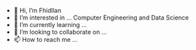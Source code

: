 - 👋 Hi, I’m Fhidllan
- 👀 I’m interested in ... Computer Engineering and Data Science
- 🌱 I’m currently learning ... 
- 💞️ I’m looking to collaborate on ...
- 📫 How to reach me ...

